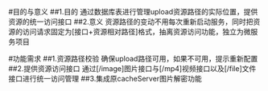 #目的与意义
##1.目的
通过数据库表进行管理upload资源路径的实际位置，提供资源的统一访问接口
##2.意义
资源路径的变动不用每次重新启动服务，同时把资源的访问请求固定为[接口+资源相对路径]格式，抽离资源访问功能，独立为微服务项目

#功能需求
##1.资源路径校验
确保upload路径可用，如果不可用，提示重新配置
##2.提供资源访问接口
通过[/image]图片接口与[/mp4]视频接口以及[/file]文件接口进行统一访问管理
##3.集成原cacheServer图片解密功能
